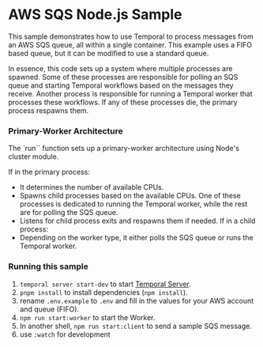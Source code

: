 # AWS SQS Node.js Sample

This sample demonstrates how to use Temporal to process messages from an AWS SQS queue, all within a single container. 
This example uses a FIFO based queue, but it can be modified to use a standard queue.

In essence, this code sets up a system where multiple processes are spawned. Some of these processes are responsible for polling an SQS queue and starting Temporal workflows based on the messages they receive. Another process is responsible for running a Temporal worker that processes these workflows. If any of these processes die, the primary process respawns them.

### Primary-Worker Architecture

The `run`` function sets up a primary-worker architecture using Node's cluster module.

If in the primary process:
- It determines the number of available CPUs.
- Spawns child processes based on the available CPUs. One of these processes is dedicated to running the Temporal worker, while the rest are for polling the SQS queue.
- Listens for child process exits and respawns them if needed.
If in a child process:
- Depending on the worker type, it either polls the SQS queue or runs the Temporal worker.

### Running this sample

1. `temporal server start-dev` to start [Temporal Server](https://github.com/temporalio/cli/#installation).
2. `pnpm install` to install dependencies (`npm install`).
3. rename `.env.example` to `.env` and fill in the values for your AWS account and queue (FIFO).
4. `npm run start:worker` to start the Worker.
5. In another shell, `npm run start:client` to send a sample SQS message.
6. use `:watch` for development

